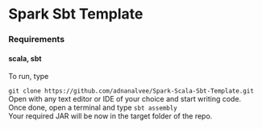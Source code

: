 # Spark Sbt Template

### Requirements
#### scala, sbt

To run, type

`git clone https://github.com/adnanalvee/Spark-Scala-Sbt-Template.git`  
Open with any text editor or IDE of your choice and start writing code.  
Once done, open a terminal and type `sbt assembly`  
Your required JAR will be now in the target folder of the repo.
